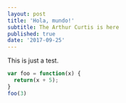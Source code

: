 ```yaml
---
layout: post
title: 'Hola, mundo!'
subtitle: The Arthur Curtis is here
published: true
date: '2017-09-25'
---
```


This is just a test. 

```javascript
var foo = function(x) {
  return(x + 5);
}
foo(3)
```
